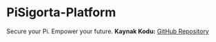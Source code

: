 # PiSigorta-Platform
Secure your Pi. Empower your future.
**Kaynak Kodu:** [GitHub Repository](https://github.com/mostin4/PiSigorta-Platform)
